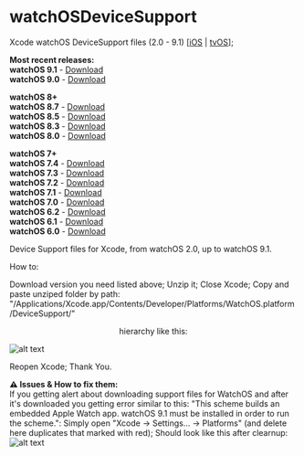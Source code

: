 # watchOSDeviceSupport

Xcode watchOS DeviceSupport files (2.0 - 9.1)
[[iOS](https://github.com/filsv/iPhoneOSDeviceSupport) | [tvOS](https://github.com/filsv/TVOSDeviceSupport)];

**Most recent releases:**</br>
**watchOS 9.1** - [Download](https://github.com/filsv/watchOSDeviceSupport/raw/master/9.1.zip) </br>
**watchOS 9.0** - [Download](https://github.com/filsv/watchOSDeviceSupport/raw/master/9.0.zip) </br>

**watchOS 8+**</br>
**watchOS 8.7** - [Download](https://github.com/filsv/watchOSDeviceSupport/raw/master/8.7.zip) </br>
**watchOS 8.5** - [Download](https://github.com/filsv/watchOSDeviceSupport/raw/master/8.5.zip) </br>
**watchOS 8.3** - [Download](https://github.com/filsv/watchOSDeviceSupport/raw/master/8.3.zip) </br>
**watchOS 8.0** - [Download](https://github.com/filsv/watchOSDeviceSupport/raw/master/8.0.zip) </br>

**watchOS 7+**</br>
**watchOS 7.4** - [Download](https://github.com/filsv/watchOSDeviceSupport/raw/master/7.4.zip) </br>
**watchOS 7.3** - [Download](https://github.com/filsv/watchOSDeviceSupport/raw/master/7.3.zip) </br>
**watchOS 7.2** - [Download](https://github.com/filsv/watchOSDeviceSupport/raw/master/7.2.zip) </br>
**watchOS 7.1** - [Download](https://github.com/filsv/watchOSDeviceSupport/raw/master/7.1.zip) </br>
**watchOS 7.0** - [Download](https://github.com/filsv/watchOSDeviceSupport/raw/master/7.0.zip) </br>
**watchOS 6.2** - [Download](https://github.com/filsv/watchOSDeviceSupport/raw/master/6.2.zip) </br>
**watchOS 6.1** - [Download](https://github.com/filsv/watchOSDeviceSupport/raw/master/6.1.zip) </br>
**watchOS 6.0** - [Download](https://github.com/filsv/watchOSDeviceSupport/raw/master/6.0.zip)

Device Support files for Xcode, from watchOS 2.0, up to watchOS 9.1.

How to:

Download version you need listed above;
Unzip it;
Close Xcode;
Copy and paste unziped folder by path: "/Applications/Xcode.app/Contents/Developer/Platforms/WatchOS.platform/DeviceSupport/" 

<p align="center">hierarchy like this:</p>

![alt text](https://raw.githubusercontent.com/filsv/watchOSDeviceSupport/master/Screen%20Shot%202019-08-02%20at%2015.05.08.png)

Reopen Xcode;
Thank You.


**⚠️ Issues & How to fix them:**</br>
If you getting alert about downloading support files for WatchOS and after it's downloaded you getting error similar to this: "This scheme builds an embedded Apple Watch app. watchOS 9.1 must be installed in order to run the scheme.": Simply open "Xcode -> Settings... -> Platforms" (and delete here duplicates that marked with red);
Should look like this after clearnup:</br>
![alt text](https://github.com/filsv/watchOSDeviceSupport/raw/master/Screenshot%202023-04-23%20at%2019.09.21.png)
